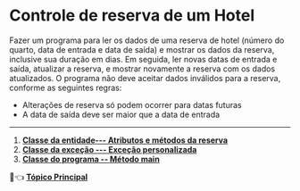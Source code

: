 # Controle de reserva de um Hotel

Fazer um programa para ler os dados de uma reserva de hotel (número do quarto, data de entrada e data de saída) e mostrar os dados da reserva, inclusive sua duração em dias. Em seguida, ler novas datas de entrada e saída, atualizar a reserva, e mostrar novamente a reserva com os dados atualizados. O programa não deve aceitar dados inválidos para a reserva, conforme as seguintes regras:

- Alterações de reserva só podem ocorrer para datas futuras
- A data de saída deve ser maior que a data de entrada

***

1. [**Classe da entidade--- Atributos e métodos da reserva**](https://github.com/pliniopereira10/resolucao-desafios-java/blob/main/linguagem-orientada-objeto/reservaHotel/src/model/entities/Reservation.java)
2. [**Classe da exceção --- Exceção personalizada**](https://github.com/pliniopereira10/resolucao-desafios-java/blob/main/linguagem-orientada-objeto/reservaHotel/src/model/exceptions/DomainException.java)
3. [**Classe do programa -- Método main**](https://github.com/pliniopereira10/resolucao-desafios-java/blob/main/linguagem-orientada-objeto/reservaHotel/src/application/App.java)

:dart::point_left:  [**Tópico Principal**](https://github.com/pliniopereira10/resolucao-desafios-java)

